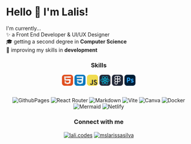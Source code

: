 
<h1>Hello 👋 I'm Lalis!</h1>

<div align="left">
<p>I'm currently...<br>
✨  a Front End Developer & UI/UX Designer<br>  
🎓  getting a second degree in <b>Computer Science</b><br>
🧠  improving my skills in <b>development</b><br>
</p>
</div>
  
<h3 align="center">Skills</h3> 
<div align="center" style="display: inline_block;" >
  <img align="center" alt="html" height="30" src="https://github.com/tandpfun/skill-icons/raw/main/icons/HTML.svg">
  <img align="center" alt="css" height="30" src="https://github.com/tandpfun/skill-icons/raw/main/icons/CSS.svg">
  <img align="center" alt="javascript" height="30" src="https://github.com/tandpfun/skill-icons/raw/main/icons/JavaScript.svg">
  <img align="center" alt="react" height="30" src="https://github.com/tandpfun/skill-icons/raw/main/icons/React-Dark.svg">
  <img align="center" alt="figma" height="30" src="https://github.com/tandpfun/skill-icons/raw/main/icons/Figma-Dark.svg">
  <img align="center" alt="ps" height="30" src="https://github.com/tandpfun/skill-icons/raw/main/icons/Photoshop.svg">
</div>
<br>
<div align="center">
  
  ![GithubPages](https://img.shields.io/badge/github%20pages-1d1e1f?style=flat&logo=github&logoColor=E8B3D1) 
  ![React Router](https://img.shields.io/badge/React_Router-1d1e1f?style=flat&logo=react-router&logoColor=E8B3D1) 
  ![Markdown](https://img.shields.io/badge/markdown-1d1e1f.svg?style=flat&logo=markdown&logoColor=E8B3D1) 
  ![Vite](https://img.shields.io/badge/vite-1d1e1f.svg?style=flat&logo=vite&logoColor=E8B3D1) 
  ![Canva](https://img.shields.io/badge/Canva-1d1e1f.svg?style=flat&logo=Canva&logoColor=E8B3D1) 
  ![Docker](https://img.shields.io/badge/docker-1d1e1f.svg?style=flat&logo=docker&logoColor=E8B3D1) 
  ![Mermaid](https://img.shields.io/badge/Mermaid-1d1e1f?style=flat&logo=mermaid&logoColor=E8B3D1)
  ![Netlify](https://img.shields.io/badge/netlify-1d1e1f.svg?style=flat&logo=netlify&logoColor=#E8B3D1)
</div>
<h3 align="center">Connect with me</h3>
<p align="center">
  <a href="https://instagram.com/lalimachs" target="blank"><img align="center" src="https://raw.githubusercontent.com/rahuldkjain/github-profile-readme-generator/master/src/images/icons/Social/instagram.svg" alt="lali.codes" height="25" width="35" /></a>
  <a href="https://linkedin.com/in/mslarissasilva" target="blank"><img align="center" src="https://raw.githubusercontent.com/rahuldkjain/github-profile-readme-generator/master/src/images/icons/Social/linked-in-alt.svg" alt="mslarissasilva" height="25" width="35" /></a>
</p>
<div align="center">
</div>
